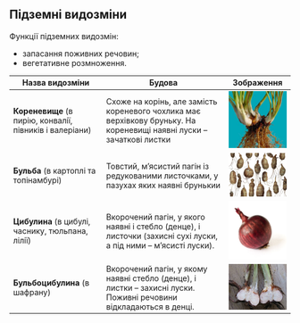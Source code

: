 ## Пiдземнi видозмiни

Функції підземних видозмін:
* запасання поживних речовин; 
* вегетативне розмноження.

| Назва видозмiни | Будова | Зображення |
| -- | --- | --- |
| **Кореневище** (в пирiю, конвалiї, пiвникiв i валерiани) | Схоже на корiнь, але замiсть кореневого чохлика має верхiвкову бруньку. На кореневищi наявнi луски – зачатковi листки | <img src="koren.jpg" width="200"/> |
| **Бульба** (в картоплi та топiнамбурi) | Товстий, м’ясистий пагiн iз редукованими листочками, у пазухах яких наявнi брунькии |<img src="bulba.jpg" width="200"/> |
|**Цибулина** (в цибулi, часнику, тюльпана, лiлiї)| Вкорочений пагiн, у якого наявнi i стебло (денце), i листочки (захиснi сухi луски, а пiд ними – м’ясистi луски). | <img src="onion.jpg" width="200"/>|
|**Бульбоцибулина** (в шафрану)|Вкорочений пагiн, у якому наявнi стебло (денце), i листки – захиснi луски. Поживнi речовини вiдкладаються в денцi.| <img src="onion_bulba.jpg" width="200"/>|